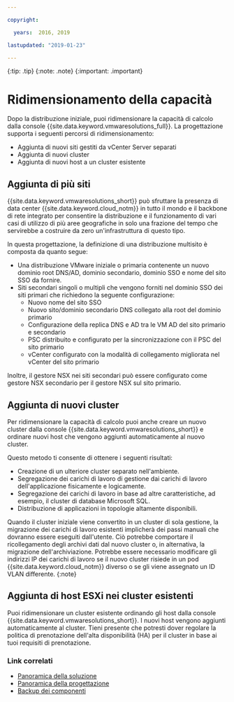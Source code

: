 ```yaml
---

copyright:

  years:  2016, 2019

lastupdated: "2019-01-23"

---
```


{:tip: .tip}
{:note: .note}
{:important: .important}

# Ridimensionamento della capacità

Dopo la distribuzione iniziale, puoi ridimensionare la capacità di calcolo dalla console {{site.data.keyword.vmwaresolutions_full}}. La progettazione supporta i seguenti percorsi di ridimensionamento:
* Aggiunta di nuovi siti gestiti da vCenter Server separati
* Aggiunta di nuovi cluster
* Aggiunta di nuovi host a un cluster esistente

## Aggiunta di più siti

{{site.data.keyword.vmwaresolutions_short}} può sfruttare la presenza di data center {{site.data.keyword.cloud_notm}} in tutto il mondo e il backbone di rete integrato per consentire la distribuzione e il funzionamento di vari casi di utilizzo di più aree geografiche in solo una frazione del tempo che servirebbe a costruire da zero un'infrastruttura di questo tipo.

In questa progettazione, la definizione di una distribuzione multisito è composta da quanto segue:
* Una distribuzione VMware iniziale o primaria contenente un nuovo dominio root DNS/AD, dominio secondario, dominio SSO e nome del sito SSO da fornire.
* Siti secondari singoli o multipli che vengono forniti nel dominio SSO dei siti primari che richiedono la seguente configurazione:
   * Nuovo nome del sito SSO
   * Nuovo sito/dominio secondario DNS collegato alla root del dominio primario
   * Configurazione della replica DNS e AD tra le VM AD del sito primario e secondario
   * PSC distribuito e configurato per la sincronizzazione con il PSC del sito primario
   * vCenter configurato con la modalità di collegamento migliorata nel vCenter del sito primario

Inoltre, il gestore NSX nei siti secondari può essere configurato come gestore NSX secondario per il gestore NSX sul sito primario.

## Aggiunta di nuovi cluster

Per ridimensionare la capacità di calcolo puoi anche creare un nuovo cluster dalla console {{site.data.keyword.vmwaresolutions_short}} e ordinare nuovi host che vengono aggiunti automaticamente al nuovo cluster.

Questo metodo ti consente di ottenere i seguenti risultati:
* Creazione di un ulteriore cluster separato nell'ambiente.
* Segregazione dei carichi di lavoro di gestione dai carichi di lavoro dell'applicazione fisicamente e logicamente.
* Segregazione dei carichi di lavoro in base ad altre caratteristiche, ad esempio, il cluster di database Microsoft SQL.
* Distribuzione di applicazioni in topologie altamente disponibili.

Quando il cluster iniziale viene convertito in un cluster di sola gestione, la migrazione dei carichi di lavoro esistenti implicherà dei passi manuali che dovranno essere eseguiti dall'utente. Ciò potrebbe comportare il ricollegamento degli archivi dati dal nuovo cluster o, in alternativa, la migrazione dell'archiviazione. Potrebbe essere necessario modificare gli indirizzi IP dei carichi di lavoro se il nuovo cluster risiede in un pod {{site.data.keyword.cloud_notm}} diverso o se gli viene assegnato un ID VLAN differente.
{:note}

## Aggiunta di host ESXi nei cluster esistenti

Puoi ridimensionare un cluster esistente ordinando gli host dalla console {{site.data.keyword.vmwaresolutions_short}}.  I nuovi host vengono aggiunti automaticamente al cluster. Tieni presente che potresti dover regolare la politica di prenotazione dell'alta disponibilità (HA) per il cluster in base ai tuoi requisiti di prenotazione.

### Link correlati

* [Panoramica della soluzione](/docs/services/vmwaresolutions/archiref/solution/solution_overview.html)
* [Panoramica della progettazione](/docs/services/vmwaresolutions/archiref/solution/design_overview.html)
* [Backup dei componenti](/docs/services/vmwaresolutions/archiref/solution/solution_backingup.html)
